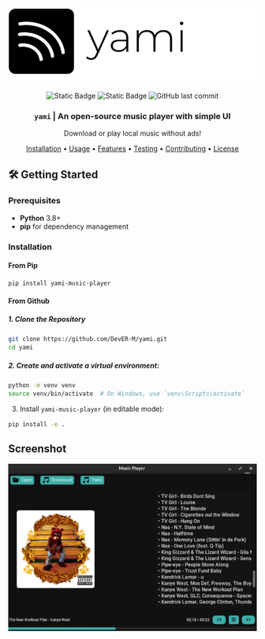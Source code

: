 <div align="center">

![yami-logo](.assets/vector/default-monochrome-black.svg)
---
![Static Badge](https://img.shields.io/badge/pip_install-yami--music--player-purple)
![Static Badge](https://img.shields.io/badge/Language-Python-red)
![GitHub last commit](https://img.shields.io/github/last-commit/DevER-M/yami)

<h3>
<code>yami</code> | An open-source music player with simple UI
</h3>

<p align="center">
Download or play local music without ads!   
</p>

[Installation](#installation) • [Usage](#usage) • [Features](#features) • [Testing](#testing) • [Contributing](#contributing) • [License](#license)
</div>


## 🛠️ Getting Started

### Prerequisites
- **Python** 3.8+
- **pip** for dependency management

### Installation
#### From Pip
```sh
pip install yami-music-player
```
#### From Github
##### 1. Clone the Repository
```sh
git clone https://github.com/DevER-M/yami.git
cd yami
```
##### 2. Create and activate a virtual environment:
```sh
python -m venv venv
source venv/bin/activate  # On Windows, use `venv\Scripts\activate`
```

3. Install `yami-music-player` (in editable mode):
```sh
pip install -e .
```











## Screenshot
![pic](https://raw.githubusercontent.com/DevER-M/yami/refs/heads/for-pypi/.assets/pic.png)

